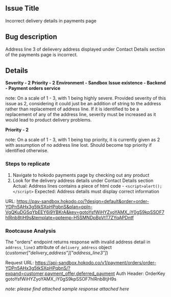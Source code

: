 ## Issue Title

Incorrect delivery details in payments page

## Bug description

Address line 3 of delievery address displayed under Contact Details section of the payments page is incorrect.

## Details

**Severity - 2**
**Priority - 2**
**Environment - Sandbox**
**Issue existence - Backend - Payment orders service**

note: On a scale of 1 - 3, with 1 being highly severe. Provided severity of this issue as 2, considering it could just be an addition of string to the address rather than replacement of address line. If it is identified to be a replacement of any of the address line, severity must be increased as it would lead to product delivery problems.

**Priority - 2**

note: On a scale of 1 - 3, with 1 being top priority, it is currently given as 2 with assumption of no address line lost. Should become top priority if identified otherwise.

### Steps to replicate

1. Navigate to hokodo payments page by checking out any product
2. Look for the delivery address details under Contact Details section
   Actual: Address lines contains a piece of html code - `<script>alert();</script>`
   Expected: Address details must display correct information

URL: https://pay-sandbox.hokodo.co/?design=default&order=order-YDPn5AHx3g5tkSXpHPqbnS&plan=ppln-VgQKuDGSqYbEEY6i9YBKrA&key=gotoYsfWiHYZyoYAMX_iY0gS9kpSSOF7hIRnb8tjH9s&template=pptemp-H5SMNDpBpVtT7ZYqAPDntf

### Rootcause Analysis

The "orders" endpoint returns response with invalid address detail in `address_line3` attribute of `delivery_address` object (_customer["delivery_address"]["address_line3"]_)

Request URL: https://api-sandbox.hokodo.co/v1/payment/orders/order-YDPn5AHx3g5tkSXpHPqbnS/?expand=customer,payment_offer,deferred_payment
Auth Header: OrderKey gotoYsfWiHYZyoYAMX_iY0gS9kpSSOF7hIRnb8tjH9s

_note: please find attached sample response attached here_
